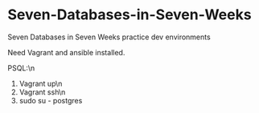 # Seven-Databases-in-Seven-Weeks
Seven Databases in Seven Weeks practice dev environments 

Need Vagrant and ansible installed.

PSQL:\n
1. Vagrant up\n
2. Vagrant ssh\n
3. sudo su - postgres

